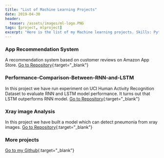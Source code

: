 ```yaml
---
title: "List of Machine Learning Projects"
date: 2019-04-30
header:
  teaser: /assets/images/ml-logo.PNG
tags: [project, mlproject]
excerpt: "Here is the list of my Machine learning projects. Skills: Python, Keras,TensorFlow, Scikit-Learn, NumPy, Pandas, Machine Learning, Deep Learning"
---
```

### App Recommendation System
A recommendation system based on customer reviews on Amazon App Store.
[Go to Repository](https://github.com/sheikhhanif/encryption.git){:target="_blank"} 


### Performance-Comparison-Between-RNN-and-LSTM
In this project we have run experiment on UCI Human Activity Recognition Dataset to evaluate RNN and LSTM model performance. It turns out that LSTM outperforms RNN model.
[Go to Repository](https://github.com/sheikhhanif/Performance-Comparison-Between-RNN-and-LSTM-Model){:target="_blank"} 

### Xray image Analysis
In this project we have built a model which can detect pneumonia from xray images.
[Go to Repository](https://github.com/sheikhhanif/X_ray-Image-Processing){:target="_blank"} 

### More projects
[Go to my Github](https://github.com/sheikhhanif/){:target="_blank"}
